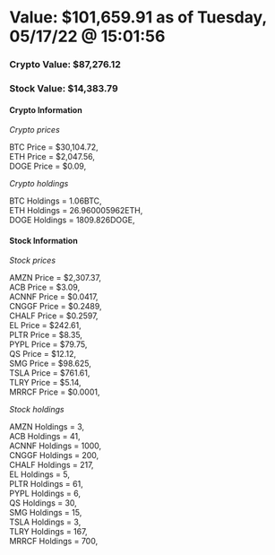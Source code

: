# Value: $101,659.91 as of Tuesday, 05/17/22 @ 15:01:56 

### Crypto Value: $87,276.12

### Stock Value: $14,383.79

#### Crypto Information 
*Crypto prices* 

BTC Price = $30,104.72,  
ETH Price = $2,047.56,  
DOGE Price = $0.09,  


*Crypto holdings* 

BTC Holdings = 1.06BTC,  
ETH Holdings = 26.960005962ETH,  
DOGE Holdings = 1809.826DOGE,  


#### Stock Information 

*Stock prices* 

AMZN Price = $2,307.37,  
ACB Price = $3.09,  
ACNNF Price = $0.0417,  
CNGGF Price = $0.2489,  
CHALF Price = $0.2597,  
EL Price = $242.61,  
PLTR Price = $8.35,  
PYPL Price = $79.75,  
QS Price = $12.12,  
SMG Price = $98.625,  
TSLA Price = $761.61,  
TLRY Price = $5.14,  
MRRCF Price = $0.0001,  


*Stock holdings* 

AMZN Holdings = 3,  
ACB Holdings = 41,  
ACNNF Holdings = 1000,  
CNGGF Holdings = 200,  
CHALF Holdings = 217,  
EL Holdings = 5,  
PLTR Holdings = 61,  
PYPL Holdings = 6,  
QS Holdings = 30,  
SMG Holdings = 15,  
TSLA Holdings = 3,  
TLRY Holdings = 167,  
MRRCF Holdings = 700,  


